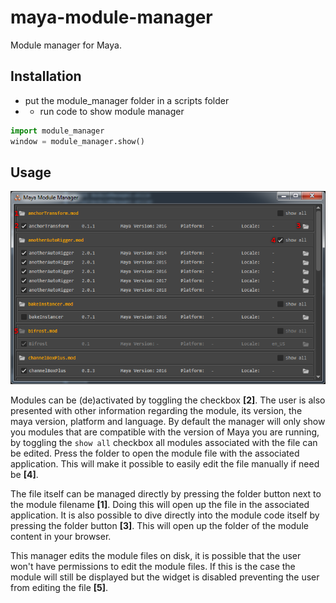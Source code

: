 # maya-module-manager
Module manager for Maya.


## Installation
- put the module_manager folder in a scripts folder
- - run code to show module manager
```python
import module_manager
window = module_manager.show()
```

## Usage
<p align="center"><img src="docs/_images/module-manager-example.png?raw=true"></p>



Modules can be (de)activated by toggling the checkbox **[2]**. The user is also presented with other information regarding the module, its version, the maya version, platform and language. By default the manager will only show you modules that are compatible with the version of Maya you are running, by toggling the `show all` checkbox all modules associated with the file can be edited. Press the folder to open the module file with the associated application. This will make it possible to easily edit the file manually if need be **[4]**.

The file itself can be managed directly by pressing the folder button next to the module filename **[1]**. Doing this will open up the file in the associated application. It is also possible to dive directly into the module code itself by pressing the folder button **[3]**. This will open up the folder of the module content in your browser.

This manager edits the module files on disk, it is possible that the user won't have permissions to edit the module files. If this is the case the module will still be displayed but the widget is disabled preventing the user from editing the file **[5]**.
